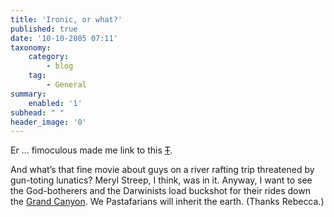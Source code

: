 ```yaml
---
title: 'Ironic, or what?'
published: true
date: '10-10-2005 07:11'
taxonomy:
    category:
        - blog
    tag:
        - General
summary:
    enabled: '1'
subhead: " "
header_image: '0'
---
```


Er ... fimoculous made me link to this ~~[T](http://www.cultureshiftclothing.com/mens/CUL062.html)~~.

And what’s that fine movie about guys on a river rafting trip threatened by gun-toting lunatics? Meryl Streep, I think, was in it. Anyway, I want to see the God-botherers and the Darwinists load buckshot for their rides down the [Grand Canyon](https://www.nytimes.com/2005/10/06/science/sciencespecial2/seeing-creation-and-evolution-in-grand-canyon.html). We Pastafarians will inherit the earth. (Thanks Rebecca.)
